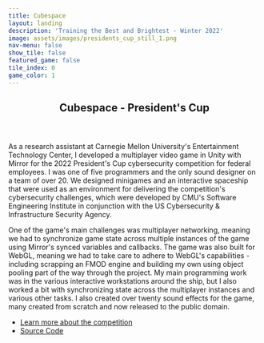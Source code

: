 ```yaml
---
title: Cubespace
layout: landing
description: 'Training the Best and Brightest - Winter 2022'
image: assets/images/presidents_cup_still_1.png
nav-menu: false
show_tile: false
featured_game: false
tile_index: 0
game_color: 1
---
```


<!-- Main -->
<div id="main" class="main presidents-cup">

<!-- One -->
<section id="one">
	<div class="inner">
		<header class="major">
			<h2>Cubespace - President's Cup</h2>
		</header>
		<p>As a research assistant at Carnegie Mellon University's Entertainment Technology Center, I developed a multiplayer video game in Unity with Mirror for the 2022 President's Cup cybersecurity competition for federal employees. I was one of five programmers and the only sound designer on a team of over 20. We designed minigames and an interactive spaceship that were used as an environment for delivering the competition's cybersecurity challenges, which were developed by CMU's Software Engineering Institute in conjunction with the US Cybersecurity & Infrastructure Security Agency.</p>
		<!-- -->
		<p>One of the game's main challenges was multiplayer networking, meaning we had to synchronize game state across multiple instances of the game using Mirror's synced variables and callbacks. The game was also built for WebGL, meaning we had to take care to adhere to WebGL's capabilities - including scrapping an FMOD engine and building my own using object pooling part of the way through the project. My main programming work was in the various interactive workstations around the ship, but I also worked a bit with synchronizing state across the multiplayer instances and various other tasks. I also created over twenty sound effects for the game, many created from scratch and now released to the public domain.</p>
		<ul class="actions">
			<li><a href="https://www.cisa.gov/presidentscup" target="_blank" class="button small">Learn more about the competition</a></li>
			<li><a href="https://github.com/cmu-sei/cubespace" target="_blank" class="button small">Source Code</a></li>
		</ul>
	</div>
</section>

</div>
